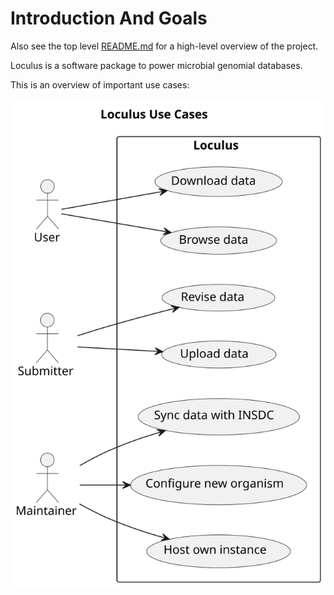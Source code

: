# Introduction And Goals

Also see the top level [README.md](../README.md) for a high-level overview of the project.

Loculus is a software package to power microbial genomial databases.

This is an overview of important use cases:

![Use Cases](plantuml/01_use_cases.svg)
